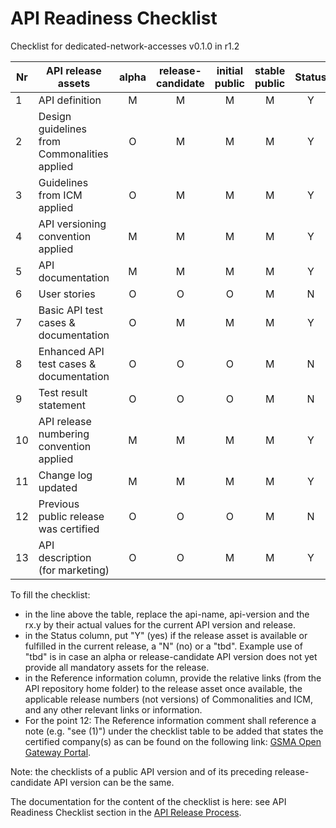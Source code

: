 # API Readiness Checklist

Checklist for dedicated-network-accesses v0.1.0 in r1.2

| Nr | API release assets  | alpha | release-candidate |  initial<br>public | stable<br> public | Status | Reference information |
|----|----------------------------------------------|:-----:|:-----------------:|:-------:|:------:|:----:|------|
|  1 | API definition                               |   M   |         M         |    M    |    M   | Y    | [/code/API_definitions/dedicated-network-accesses.yaml](/code/API_definitions/dedicated-network-accesses.yaml) |
|  2 | Design guidelines from Commonalities applied |   O   |         M         |    M    |    M   | Y    | [r3.3](https://github.com/camaraproject/Commonalities/releases/tag/r3.3)     |
|  3 | Guidelines from ICM applied                  |   O   |         M         |    M    |    M   | Y    | [r3.3](https://github.com/camaraproject/IdentityAndConsentManagement/releases/tag/r3.3)     |
|  4 | API versioning convention applied            |   M   |         M         |    M    |    M   | Y    |      |
|  5 | API documentation                            |   M   |         M         |    M    |    M   | Y    | [/documentation/API_documentation/DedicatedNetworks_GeneralDescription.md](/documentation/API_documentation/DedicatedNetworks_GeneralDescription.md) |
|  6 | User stories                                 |   O   |         O         |    O    |    M   | N    |      |
|  7 | Basic API test cases & documentation         |   O   |         M         |    M    |    M   | Y    | [/code/Test_definitions](/code/Test_definitions) |
|  8 | Enhanced API test cases & documentation      |   O   |         O         |    O    |    M   | N    |      |
|  9 | Test result statement                        |   O   |         O         |    O    |    M   | N    |      |
| 10 | API release numbering convention applied     |   M   |         M         |    M    |    M   | Y    |      |
| 11 | Change log updated                           |   M   |         M         |    M    |    M   | Y    | [/CHANGELOG.md](/CHANGELOG.md) |
| 12 | Previous public release was certified        |   O   |         O         |    O    |    M   | N    |      |
| 13 | API description (for marketing)              |   O   |         O         |    M    |    M   |   Y   | [wiki link](https://lf-camaraproject.atlassian.net/wiki/spaces/CAM/pages/227934209/DedicatedNetworks+APIs+description) |

To fill the checklist:

- in the line above the table, replace the api-name, api-version and the rx.y by their actual values for the current API version and release.
- in the Status column, put "Y" (yes) if the release asset is available or fulfilled in the current release, a "N" (no) or a "tbd". Example use of "tbd" is in case an alpha or release-candidate API version does not yet provide all mandatory assets for the release.
- in the Reference information column, provide the relative links (from the API repository home folder) to the release asset once available, the applicable release numbers (not versions) of Commonalities and ICM, and any other relevant links or information.
- For the point 12: The Reference information comment shall reference a note (e.g. "see (1)") under the checklist table to be added that states the certified company(s) as can be found on the following link: [GSMA Open Gateway Portal](https://open-gateway.gsma.com/).

Note: the checklists of a public API version and of its preceding release-candidate API version can be the same.

The documentation for the content of the checklist is here: see API Readiness Checklist section in the [API Release Process](https://lf-camaraproject.atlassian.net/wiki/x/jine).

